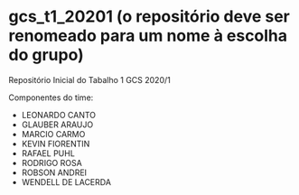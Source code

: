 # gcs_t1_20201 (o repositório deve ser renomeado para um nome à escolha do grupo)
Repositório Inicial do Tabalho 1 GCS 2020/1

Componentes do time:
- LEONARDO CANTO
- GLAUBER ARAUJO
- MARCIO CARMO
- KEVIN FIORENTIN
- RAFAEL PUHL
- RODRIGO ROSA
- ROBSON ANDREI
- WENDELL DE LACERDA